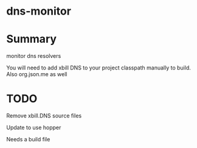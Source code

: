 dns-monitor
===========

# Summary
monitor dns resolvers

You will need to add xbill DNS to your project classpath manually to build.
Also org.json.me as well

# TODO
Remove xbill.DNS source files

Update to use hopper

Needs a build file
